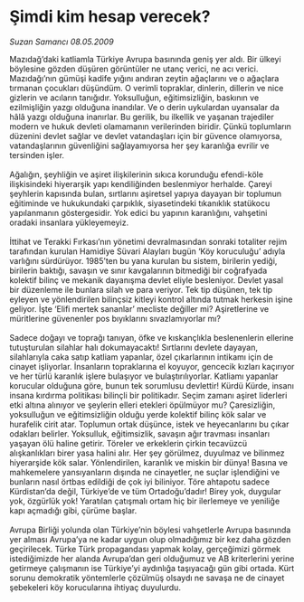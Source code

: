 # Şimdi kim hesap verecek?

*Suzan Samancı 08.05.2009*

<div class="taraf_structure_2col_1zq">
<div class="margen_n">



 <p>Mazıdağ’daki katliamla Türkiye Avrupa basınında geniş yer aldı. Bir ülkeyi böylesine gözden düşüren görüntüler ne utanç verici, ne acı verici. Mazıdağı’nın gümüşi kadife yığını andıran zeytin ağaçlarını ve o ağaçlara tırmanan çocukları düşündüm. O verimli topraklar, dinlerin, dillerin ve nice gizlerin ve acıların tanığıdır. Yoksulluğun, eğitimsizliğin, baskının ve ezilmişliğin yazgı olduğuna inandılar. Ve o derin uykulardan uyansalar da hâlâ yazgı olduğuna inanırlar. Bu gerilik, bu ilkellik ve yaşanan trajediler modern ve hukuk devleti olamamanın verilerinden biridir. Çünkü toplumların düzenini devlet sağlar ve devlet vatandaşları için bir güvence olamıyorsa, vatandaşlarının güvenliğini sağlayamıyorsa her şey karanlığa evrilir ve tersinden işler. <br/><br/>Ağalığın, şeyhliğin ve aşiret ilişkilerinin sıkıca korunduğu efendi-köle ilişkisindeki hiyerarşik yapı kendiliğinden beslenmiyor herhalde. Çareyi şeyhlerin kapısında bulan, sırtlarını aşiretsel yapıya dayayan bir toplumun eğitiminde ve hukukundaki çarpıklık, siyasetindeki tıkanıklık statükocu yapılanmanın göstergesidir. Yok edici bu yapının karanlığını, vahşetini oradaki insanlara yükleyemeyiz. <br/><br/>İttihat ve Terakki Fırkası’nın yönetimi devralmasından sonraki totaliter rejim tarafından kurulan Hamidiye Süvari Alayları bugün ‘Köy koruculuğu’ adıyla varlığını sürdürüyor. 1985’ten bu yana kurulan bu sistem, birilerin yediği, birilerin baktığı, savaşın ve sınır kavgalarının bitmediği bir coğrafyada kolektif bilinç ve mekanik dayanışma devlet eliyle besleniyor. Devlet yasal bir düzenleme ile bunlara silah ve para veriyor. Tek tip düşünen, tek tip eyleyen ve yönlendirilen bilinçsiz kitleyi kontrol altında tutmak herkesin işine geliyor. İşte ‘Elifi mertek sananlar’ mecliste değiller mi? Aşiretlerine ve müritlerine güvenenler pos bıyıklarını sıvazlamıyorlar mı? <br/><br/>Sadece doğayı ve toprağı tanıyan, öfke ve kıskançlıkla beslenenlerin ellerine tutuşturulan silahlar halı dokumayacaktı! Sırtlarını devlete dayayan, silahlarıyla caka satıp katliam yapanlar, özel çıkarlarının intikamı için de cinayet işliyorlar. İnsanların topraklarına el koyuyor, gencecik kızları kaçırıyor ve her türlü karanlık işlere bulaşıyor ve bulaştırılıyorlar. Katliamı yapanlar korucular olduğuna göre, bunun tek sorumlusu devlettir! Kürdü Kürde, insanı insana kırdırma politikası bilinçli bir politikadır. Seçim zamanı aşiret liderleri etki altına alınıyor ve şeylerin elleri etekleri öpülmüyor mu? Çaresizliğin, yoksulluğun ve eğitimsizliğin olduğu yerde kolektif bilinç kök salar ve hurafelik cirit atar. Toplumun ortak düşünce, istek ve heyecanlarını bu çıkar odakları belirler. Yoksulluk, eğitimsizlik, savaşın ağır travması insanları yaşayan ölü haline getirir. Töreler ve erkeklerin çirkin tecavüzcü alışkanlıkları birer yasa halini alır. Her şey görülmez, duyulmaz ve bilinmez hiyerarşide kök salar. Yönlendirilen, karanlık ve miskin bir dünya! Basına ve mahkemelere yansıyanların dışında ne cinayetler, ne suçlar işlendiğini ve bunların nasıl örtbas edildiği de çok iyi biliniyor. Töre ahtapotu sadece Kürdistan’da değil, Türkiye’de ve tüm Ortadoğu’dadır! Birey yok, duygular yok, özgürlük yok! Yaratılan çatışmalı ortam hiç bir ilerlemeye ve yeniliğe kapı açmadığı gibi, çürüme başlar. <br/><br/>Avrupa Birliği yolunda olan Türkiye’nin böylesi vahşetlerle Avrupa basınında yer alması Avrupa’ya ne kadar uygun olup olmadığımız bir kez daha gözden geçirilecek. Türke Türk propagandası yapmak kolay, gerçeğimizi görmek istediğimizde her alanda Avrupa’dan geri olduğumuz ve AB kriterlerini yerine getirmeye çalışmanın ise Türkiye’yi aydınlığa taşıyacağı gün gibi ortada. Kürt sorunu demokratik yöntemlerle çözülmüş olsaydı ne savaşa ne de cinayet şebekeleri köy korucularına ihtiyaç duyulurdu.</p>
<br/>
<br/>
<br/>



<br/>


<div id="taraf_not">
</div>

</div>


</div>
